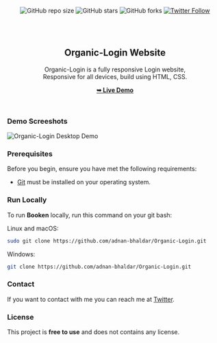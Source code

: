 <div align="center">
  
  ![GitHub repo size](https://img.shields.io/github/repo-size/adnan-bhaldar/Organic-Login)
  ![GitHub stars](https://img.shields.io/github/stars/adnan-bhaldar/Organic-Login?style=social)
  ![GitHub forks](https://img.shields.io/github/forks/adnan-bhaldar/Organic-Login?style=social)
[![Twitter Follow](https://img.shields.io/twitter/follow/Adnan__Bhaldar_?style=social)](https://twitter.com/intent/follow?screen_name=Adnan__Bhaldar)

  <br />
  <br />

  <h2 align="center">Organic-Login Website</h2>

  Organic-Login is a fully responsive Login website, <br />Responsive for all devices, build using HTML, CSS.

  <a href="https://adnan-bhaldar.github.io/Organic-Login/"><strong>➥ Live Demo</strong></a>

</div>

<br />

### Demo Screeshots

![Organic-Login Desktop Demo](./desktop.jpg "Desktop Demo")

### Prerequisites

Before you begin, ensure you have met the following requirements:

* [Git](https://git-scm.com/downloads "Download Git") must be installed on your operating system.

### Run Locally

To run **Booken** locally, run this command on your git bash:

Linux and macOS:

```bash
sudo git clone https://github.com/adnan-bhaldar/Organic-Login.git
```

Windows:

```bash
git clone https://github.com/adnan-bhaldar/Organic-Login.git
```

### Contact

If you want to contact with me you can reach me at [Twitter](https://www.twitter.com/Adnan__Bhaldar).

### License

This project is **free to use** and does not contains any license.

